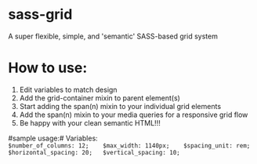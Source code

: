 # sass-grid
A super flexible, simple, and 'semantic' SASS-based grid system

# How to use: #
1.  Edit variables to match design  
2.  Add the grid-container mixin to parent element(s)  
3.  Start adding the span(n) mixin to your individual grid elements  
4.  Add the span(n) mixin to your media queries for a responsive grid flow  
5.  Be happy with your clean semantic HTML!!!

#sample usage:#
Variables:  
`$number_of_columns: 12;   
$max_width: 1140px;   
$spacing_unit: rem;  
$horizontal_spacing: 20;  
$vertical_spacing: 10;` 
